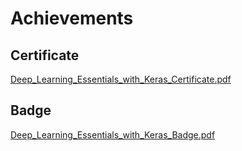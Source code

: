 

# Achievements
## Certificate
[Deep_Learning_Essentials_with_Keras_Certificate.pdf](https://prod-files-secure.s3.us-west-2.amazonaws.com/03e82b26-cccb-4906-bb56-adabcbdc0655/f5cf1405-8a02-49a4-beb6-3d50b033ba6e/Deep_Learning_Essentials_with_Keras_Certificate.pdf?X-Amz-Algorithm=AWS4-HMAC-SHA256&X-Amz-Content-Sha256=UNSIGNED-PAYLOAD&X-Amz-Credential=ASIAZI2LB4662VNWNG6I%2F20250208%2Fus-west-2%2Fs3%2Faws4_request&X-Amz-Date=20250208T091352Z&X-Amz-Expires=3600&X-Amz-Security-Token=IQoJb3JpZ2luX2VjEHAaCXVzLXdlc3QtMiJGMEQCICzifVQpNjw6RZzIQVvB%2FsD9WD87Ya4mMlnaIJMtN2gzAiB3YwYpCFeu218x9K30vE3SsF62qOTyI2EcqNlZ7xTO2CqIBAiJ%2F%2F%2F%2F%2F%2F%2F%2F%2F%2F8BEAAaDDYzNzQyMzE4MzgwNSIMdqIU1KllYgvHhJ9LKtwDO0st6JM%2FMw2V9oJDFjOmwr6lXY7wPwctvcokK%2BpSPDAD8611eXUm4RDbVbLLjWg4AvugfEg3XbCBjbHF5csSNLew8JZNs4R%2FAhaTVU8%2Fv3ZzDgTKE2FAnAsOUW%2FOmGUy%2BBfV0WzeG2Ur6FAS7kxD4%2BFYCzlT47hYqgoZDTHgZG9Hwl6d%2BukmIxXF4f994JgMaDEJAXUSeTS21d0VNjgGROf2sZVH%2FRr%2FxFNUXb7GMc85okIoAswfurXCQad5DsTvjDxXLxc8o4lPGAEnA6iNCyaIMxykdWyJgfm%2BkuOYVdYZNKMMV3xMSuRWohd69a3g2y6gDAFxqcPneDyKLQ%2BQBr1SIcgaPwIA99HTyZXw41677YTdR1JX6eCAJ21bVkDljmYxM4dcqsRZLLOeSpehP7iITd5Ur1HT99Q%2BYxL3Kw%2B1YtCl0%2FO64%2FEdAGfGHdEelVUa5P0IL%2FqNM6byrZTMjm1aZwgd5IaLKS9ACkX7jbG3AXyRMo0l0NugNdGbFRBaH0ujL3RaoEQxAOsKj2btv%2FYUYcFKJ0zJJxCyiaElxrK%2FjpAGgjsxd%2Fxlm4T6D%2BJ%2Fp%2BeBArXntfCwB6U4IGng4kVKTS2%2FQvb8nAjy%2FcODmcfITG3jbK%2FendNWnrMw8Y6cvQY6pgElrGUuseq0%2ByGg%2F7EQ8dALcNSm2wOilaUynTd3p7mRKaUniYbulV6uhOGgSiNZCZDL8GZyEr1DFMTxv5491kNMU5naI19hFJ9H0fVkZ8XyEl1SBinht6lvjgQWaIiE%2B4QAzBSUQH4XvPaN8U2vjNw7RegockaNqrZz59EnWhsim4u%2B%2F9nqNglk4oSzH4H8CWRFD3lS%2BtQhd5FlGd8PbwzWf0ck%2B9Av&X-Amz-Signature=5214b8234c247f92050f0455d00cc6e403b5ee858204724f913c4d6232049d5d&X-Amz-SignedHeaders=host&x-id=GetObject)
## Badge
[Deep_Learning_Essentials_with_Keras_Badge.pdf](https://prod-files-secure.s3.us-west-2.amazonaws.com/03e82b26-cccb-4906-bb56-adabcbdc0655/5c209097-6d96-477f-a031-edc11aa6225f/Deep_Learning_Essentials_with_Keras_Badge.pdf?X-Amz-Algorithm=AWS4-HMAC-SHA256&X-Amz-Content-Sha256=UNSIGNED-PAYLOAD&X-Amz-Credential=ASIAZI2LB4662VNWNG6I%2F20250208%2Fus-west-2%2Fs3%2Faws4_request&X-Amz-Date=20250208T091352Z&X-Amz-Expires=3600&X-Amz-Security-Token=IQoJb3JpZ2luX2VjEHAaCXVzLXdlc3QtMiJGMEQCICzifVQpNjw6RZzIQVvB%2FsD9WD87Ya4mMlnaIJMtN2gzAiB3YwYpCFeu218x9K30vE3SsF62qOTyI2EcqNlZ7xTO2CqIBAiJ%2F%2F%2F%2F%2F%2F%2F%2F%2F%2F8BEAAaDDYzNzQyMzE4MzgwNSIMdqIU1KllYgvHhJ9LKtwDO0st6JM%2FMw2V9oJDFjOmwr6lXY7wPwctvcokK%2BpSPDAD8611eXUm4RDbVbLLjWg4AvugfEg3XbCBjbHF5csSNLew8JZNs4R%2FAhaTVU8%2Fv3ZzDgTKE2FAnAsOUW%2FOmGUy%2BBfV0WzeG2Ur6FAS7kxD4%2BFYCzlT47hYqgoZDTHgZG9Hwl6d%2BukmIxXF4f994JgMaDEJAXUSeTS21d0VNjgGROf2sZVH%2FRr%2FxFNUXb7GMc85okIoAswfurXCQad5DsTvjDxXLxc8o4lPGAEnA6iNCyaIMxykdWyJgfm%2BkuOYVdYZNKMMV3xMSuRWohd69a3g2y6gDAFxqcPneDyKLQ%2BQBr1SIcgaPwIA99HTyZXw41677YTdR1JX6eCAJ21bVkDljmYxM4dcqsRZLLOeSpehP7iITd5Ur1HT99Q%2BYxL3Kw%2B1YtCl0%2FO64%2FEdAGfGHdEelVUa5P0IL%2FqNM6byrZTMjm1aZwgd5IaLKS9ACkX7jbG3AXyRMo0l0NugNdGbFRBaH0ujL3RaoEQxAOsKj2btv%2FYUYcFKJ0zJJxCyiaElxrK%2FjpAGgjsxd%2Fxlm4T6D%2BJ%2Fp%2BeBArXntfCwB6U4IGng4kVKTS2%2FQvb8nAjy%2FcODmcfITG3jbK%2FendNWnrMw8Y6cvQY6pgElrGUuseq0%2ByGg%2F7EQ8dALcNSm2wOilaUynTd3p7mRKaUniYbulV6uhOGgSiNZCZDL8GZyEr1DFMTxv5491kNMU5naI19hFJ9H0fVkZ8XyEl1SBinht6lvjgQWaIiE%2B4QAzBSUQH4XvPaN8U2vjNw7RegockaNqrZz59EnWhsim4u%2B%2F9nqNglk4oSzH4H8CWRFD3lS%2BtQhd5FlGd8PbwzWf0ck%2B9Av&X-Amz-Signature=6de7aaab3c74ab5412db0900e45f52a3777f668603a4b3485242a0673763b978&X-Amz-SignedHeaders=host&x-id=GetObject)
